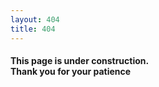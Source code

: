 ```yaml
---
layout: 404
title: 404
---
```


<h4>
    <strong>This page is under construction.</strong><br>
    <strong>Thank you for your patience</strong>
</h4>